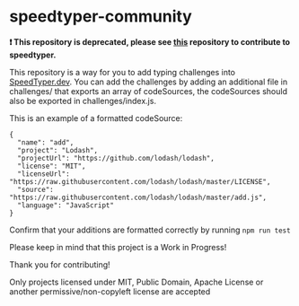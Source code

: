 # speedtyper-community

**❗ This repository is deprecated, please see [this](https://speedtyper.dev/codicocodes/speedtyper.dev) repository to contribute to speedtyper.**

This repository is a way for you to add typing challenges into [SpeedTyper.dev](https://speedtyper.dev). You can add the challenges by adding an additional file in challenges/ that exports an array of codeSources, the codeSources should also be exported in challenges/index.js.

This is an example of a formatted codeSource:

```
{
  "name": "add",
  "project": "Lodash",
  "projectUrl": "https://github.com/lodash/lodash",
  "license": "MIT",
  "licenseUrl": "https://raw.githubusercontent.com/lodash/lodash/master/LICENSE",
  "source": "https://raw.githubusercontent.com/lodash/lodash/master/add.js",
  "language": "JavaScript"
}
```

Confirm that your additions are formatted correctly by running `npm run test`

Please keep in mind that this project is a Work in Progress!

Thank you for contributing!

Only projects licensed under MIT, Public Domain, Apache License or another permissive/non-copyleft license are accepted
